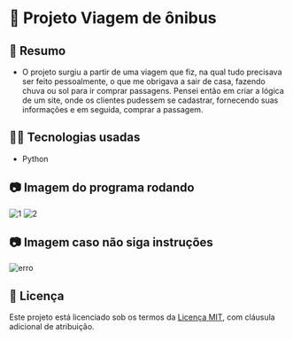 # 🚀 Projeto Viagem de ônibus 

## 📖 Resumo
- O projeto surgiu a partir de uma viagem que fiz, na qual tudo precisava ser feito pessoalmente, o que me obrigava a sair de casa, fazendo chuva ou sol para ir comprar passagens.
Pensei então em criar a lógica de um site, onde os clientes pudessem se cadastrar, fornecendo suas informações e em seguida, comprar a passagem.

## 👨‍💻 Tecnologias usadas
- Python

## 📷 Imagem do programa rodando
![1](https://github.com/user-attachments/assets/246e2fd0-c077-4540-97f7-017a5445418a)
![2](https://github.com/user-attachments/assets/09e6f031-9b51-400d-9066-da89c0e30c4b)

## 📷 Imagem caso não siga instruções
![erro](https://github.com/user-attachments/assets/2dad88a0-5c3e-4f27-a12d-a372d6b91973)

## 📄 Licença

Este projeto está licenciado sob os termos da [Licença MIT](./LICENSE), com cláusula adicional de atribuição.
